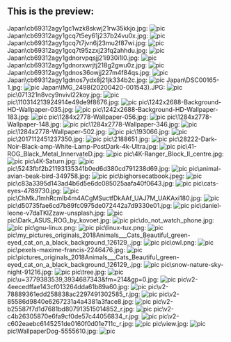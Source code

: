 ## This is the preview:
Japan\cb69312agy1gc1wzk8skwj21rw35kkjo.jpg:
![pic](Japan\cb69312agy1gc1wzk8skwj21rw35kkjo.jpg)
Japan\cb69312agy1gcq7t5ey61j237b24vu0x.jpg:
![pic](Japan\cb69312agy1gcq7t5ey61j237b24vu0x.jpg)
Japan\cb69312agy1gcq7t7jvn6j23mu2f87wi.jpg:
![pic](Japan\cb69312agy1gcq7t7jvn6j23mu2f87wi.jpg)
Japan\cb69312agy1gcq7t95zzxj23fq2ahhdu.jpg:
![pic](Japan\cb69312agy1gcq7t95zzxj23fq2ahhdu.jpg)
Japan\cb69312agy1gdnorvpqsjj21i930i1l0.jpg:
![pic](Japan\cb69312agy1gdnorvpqsjj21i930i1l0.jpg)
Japan\cb69312agy1gdnorxwrjtj218g2gwu0z.jpg:
![pic](Japan\cb69312agy1gdnorxwrjtj218g2gwu0z.jpg)
Japan\cb69312agy1gdnos36owjj227m4f84qs.jpg:
![pic](Japan\cb69312agy1gdnos36owjj227m4f84qs.jpg)
Japan\cb69312agy1gdnos7ydx8j21jk334b2c.jpg:
![pic](Japan\cb69312agy1gdnos7ydx8j21jk334b2c.jpg)
Japan\DSC00165-1.jpg:
![pic](Japan\DSC00165-1.jpg)
Japan\IMG_2498(20200420-001543).JPG:
![pic](Japan\IMG_2498(20200420-001543).JPG)
pic\071321n8vcy9nvivl22koy.jpg:
![pic](pic\071321n8vcy9nvivl22koy.jpg)
pic\110314213924914e49de9f8676.jpg:
![pic](pic\110314213924914e49de9f8676.jpg)
pic\1242x2688-Background-HD-Wallpaper-035.jpg:
![pic](pic\1242x2688-Background-HD-Wallpaper-035.jpg)
pic\1242x2688-Background-HD-Wallpaper-183.jpg:
![pic](pic\1242x2688-Background-HD-Wallpaper-183.jpg)
pic\1284x2778-Wallpaper-056.jpg:
![pic](pic\1284x2778-Wallpaper-056.jpg)
pic\1284x2778-Wallpaper-148.jpg:
![pic](pic\1284x2778-Wallpaper-148.jpg)
pic\1284x2778-Wallpaper-346.jpg:
![pic](pic\1284x2778-Wallpaper-346.jpg)
pic\1284x2778-Wallpaper-502.jpg:
![pic](pic\1284x2778-Wallpaper-502.jpg)
pic\193066.jpg:
![pic](pic\193066.jpg)
pic\2017112451237350.jpg:
![pic](pic\2017112451237350.jpg)
pic\2188651.jpg:
![pic](pic\2188651.jpg)
pic\28222-Dark-Noir-Black-amp-White-Lamp-PostDark-4k-Ultra.jpg:
![pic](pic\28222-Dark-Noir-Black-amp-White-Lamp-PostDark-4k-Ultra.jpg)
pic\41-ROG_Black_Metal_InnervateD.jpg:
![pic](pic\41-ROG_Black_Metal_InnervateD.jpg)
pic\4K-Ranger_Block_II_centre.jpg:
![pic](pic\4K-Ranger_Block_II_centre.jpg)
pic\4K-Saturn.jpg:
![pic](pic\4K-Saturn.jpg)
pic\5243fbf2b21193135341b0ed6d380cd791238d69.jpg:
![pic](pic\5243fbf2b21193135341b0ed6d380cd791238d69.jpg)
pic\animal-avian-beak-bird-349758.jpg:
![pic](pic\animal-avian-beak-bird-349758.jpg)
pic\bighorsecatbook.jpeg:
![pic](pic\bighorsecatbook.jpeg)
pic\c83a3395d143ad4b6d5e6dc085025aafa40f0643.jpg:
![pic](pic\c83a3395d143ad4b6d5e6dc085025aafa40f0643.jpg)
pic\cats-eyes-4789730.jpg:
![pic](pic\cats-eyes-4789730.jpg)
pic\ChMkJ1mhRcmIb4m4ACgMSuctfDkAAf_UAJ7M_UAKAxi180.jpg:
![pic](pic\ChMkJ1mhRcmIb4m4ACgMSuctfDkAAf_UAJ7M_UAKAxi180.jpg)
pic\d50735fae6cd7b89fc0975de072442a7d9330e01.jpg:
![pic](pic\d50735fae6cd7b89fc0975de072442a7d9330e01.jpg)
pic\daniel-leone-v7daTKlZzaw-unsplash.jpg:
![pic](pic\daniel-leone-v7daTKlZzaw-unsplash.jpg)
pic\Dark_ASUS_ROG_by_kovoet.jpg:
![pic](pic\Dark_ASUS_ROG_by_kovoet.jpg)
pic\do_not_watch_phone.jpg:
![pic](pic\do_not_watch_phone.jpg)
pic\gnu-linux.png:
![pic](pic\gnu-linux.png)
pic\linux-tux.png:
![pic](pic\linux-tux.png)
pic\my_pictures_originals_2018Animals___Cats_Beautiful_green-eyed_cat_on_a_black_background_126129_.jpg:
![pic](pic\my_pictures_originals_2018Animals___Cats_Beautiful_green-eyed_cat_on_a_black_background_126129_.jpg)
pic\owl.png:
![pic](pic\owl.png)
pic\pexels-maxime-francis-2246476.jpg:
![pic](pic\pexels-maxime-francis-2246476.jpg)
pic\pictures_originals_2018Animals___Cats_Beautiful_green-eyed_cat_on_a_black_background_126129_.jpg:
![pic](pic\pictures_originals_2018Animals___Cats_Beautiful_green-eyed_cat_on_a_black_background_126129_.jpg)
pic\snow-nature-sky-night-91216.jpg:
![pic](pic\snow-nature-sky-night-91216.jpg)
pic\tree.jpg:
![pic](pic\tree.jpg)
pic\u=3779383539,3934687343&fm=214&gp=0.jpg:
![pic](pic\u=3779383539,3934687343&fm=214&gp=0.jpg)
pic\v2-4eecedffae143cf013264dda61b89a60.jpg:
![pic](pic\v2-4eecedffae143cf013264dda61b89a60.jpg)
pic\v2-78889361edd258838ac2297491302585_r.jpg:
![pic](pic\v2-78889361edd258838ac2297491302585_r.jpg)
pic\v2-85586d9840e6267231a4a4381a3face8.jpg:
![pic](pic\v2-85586d9840e6267231a4a4381a3face8.jpg)
pic\v2-b25587f7d1d7681bd807913515014852_r.jpg:
![pic](pic\v2-b25587f7d1d7681bd807913515014852_r.jpg)
pic\v2-c4b26305870e6fa9cf0de57c44056834_r.jpg:
![pic](pic\v2-c4b26305870e6fa9cf0de57c44056834_r.jpg)
pic\v2-c602eaebc6145251de0160f0d01e711c_r.jpg:
![pic](pic\v2-c602eaebc6145251de0160f0d01e711c_r.jpg)
pic\view.jpg:
![pic](pic\view.jpg)
pic\WallpaperDog-5555610.jpg:
![pic](pic\WallpaperDog-5555610.jpg)
